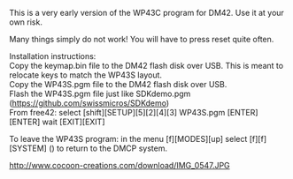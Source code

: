 This is a very early version of the WP43C program for DM42. Use it at your own risk.  

Many things simply do not work! You will have to press reset quite often.  

Installation instructions:  
Copy the keymap.bin file to the DM42 flash disk over USB. This is meant to relocate keys to match the WP43S layout.  
Copy the WP43S.pgm file to the DM42 flash disk over USB.  
Flash the WP43S.pgm file just like SDKdemo.pgm (https://github.com/swissmicros/SDKdemo)  
From free42: select [shift][SETUP][5][2][4][3] WP43S.pgm [ENTER][ENTER] wait [EXIT][EXIT]  

To leave the WP43S program: in the menu [f][MODES][up] select [f][f][SYSTEM] () to return to the DMCP system.

http://www.cocoon-creations.com/download/IMG_0547.JPG

